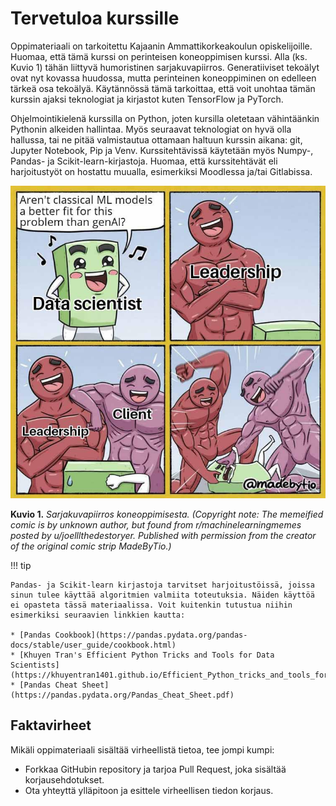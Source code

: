 # Tervetuloa kurssille

Oppimateriaali on tarkoitettu Kajaanin Ammattikorkeakoulun opiskelijoille. Huomaa, että tämä kurssi on perinteisen koneoppimisen kurssi. Alla (ks. Kuvio 1) tähän liittyvä humoristinen sarjakuvapiirros. Generatiiviset tekoälyt ovat nyt kovassa huudossa, mutta perinteinen koneoppiminen on edelleen tärkeä osa tekoälyä. Käytännössä tämä tarkoittaa, että voit unohtaa tämän kurssin ajaksi teknologiat ja kirjastot kuten TensorFlow ja PyTorch.

Ohjelmointikielenä kurssilla on Python, joten kursilla oletetaan vähintäänkin Pythonin alkeiden hallintaa. Myös seuraavat teknologiat on hyvä olla hallussa, tai ne pitää valmistautua ottamaan haltuun kurssin aikana: git, Jupyter Notebook, Pip ja Venv. Kurssitehtävissä käytetään myös Numpy-, Pandas- ja Scikit-learn-kirjastoja. Huomaa, että kurssitehtävät eli harjoitustyöt on hostattu muualla, esimerkiksi Moodlessa ja/tai Gitlabissa.

![genAI vs traditional AI](images/ml_vs_genai_madebytio.jpg)

**Kuvio 1.** *Sarjakuvapiirros koneoppimisesta. (Copyright note: The memeified comic is by unknown author, but found from r/machinelearningmemes posted by u/joelllthedestoryer. Published with permission from the creator of the original comic strip MadeByTio.)*

!!! tip

    Pandas- ja Scikit-learn kirjastoja tarvitset harjoitustöissä, joissa sinun tulee käyttää algoritmien valmiita toteutuksia. Näiden käyttöä ei opasteta tässä materiaalissa. Voit kuitenkin tutustua niihin esimerkiksi seuraavien linkkien kautta:

    * [Pandas Cookbook](https://pandas.pydata.org/pandas-docs/stable/user_guide/cookbook.html)
    * [Khuyen Tran's Efficient Python Tricks and Tools for Data Scientists](https://khuyentran1401.github.io/Efficient_Python_tricks_and_tools_for_data_scientists/)
    * [Pandas Cheat Sheet](https://pandas.pydata.org/Pandas_Cheat_Sheet.pdf)

## Faktavirheet
Mikäli oppimateriaali sisältää virheellistä tietoa, tee jompi kumpi:

* Forkkaa GitHubin repository ja tarjoa Pull Request, joka sisältää korjausehdotukset.
* Ota yhteyttä ylläpitoon ja esittele virheellisen tiedon korjaus.
